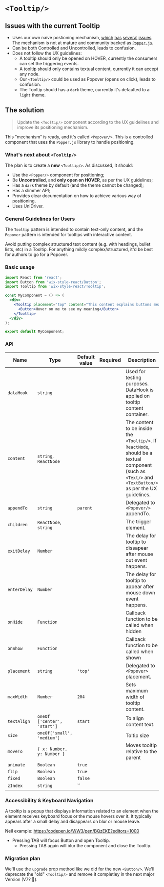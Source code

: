 # `<Tooltip/>`

## Issues with the current Tooltip

- Uses our own naive postioning mechanism, [which](https://github.com/wix/wix-style-react/issues/2754) [has](https://github.com/wix/wix-style-react/issues/2596) [several](https://github.com/wix/wix-style-react/issues/2582) [issues](https://github.com/wix/wix-style-react/issues/2069). The mechanism is not at mature and community backed as [`Popper.js`](https://github.com/FezVrasta/popper.js).
- Can be both Controlled and Uncontrolled, leads to confusion.
- Does not follow the UX guidelines:
  - A tooltip should only be opened on HOVER, currently the consumers can set the triggering
    events.
  - A tooltip should only contains textual content, currently it can accept any node.
  - Our `<Tooltip/>` could be used as Popover (opens on click), leads to confusion.
  - The Tooltip should has a `dark` theme, currently it's defaulted to a `light` theme.

## The solution

> Update the `<Tooltip/>` component according to the UX guidelines and improve its positioning mechanism.

This "mechanism" is ready, and it's called `<Popover/>`. This is a controlled component that uses
the `Popper.js` library to handle positioning.

### What's next about `<Tooltip/>`

The plan is to create a **new** `<Tooltip/>`. As discussed, it should:

- Use the `<Popper/>` component for positioning;
- Be **Uncontrolled**, and **only open on HOVER**, as per the UX guidelines;
- Has a `dark` theme by default (and the theme cannot be changed);
- Has a slimmer API;
- Provides clear documentation on how to achieve various way of positioning.
- Uses UniDriver.

### General Guidelines for Users

The `Tooltip` pattern is intended to contain text-only content,
and the `Popover` pattern is intended for tooltips with interactive content.

Avoid putting complex structured text content (e.g. with headings, bullet lists, etc) in a Tooltip. For anything mildly complex/structured, it'd be best for authors to go for a Popover.

### Basic usage

```jsx
import React from 'react';
import Button from 'wix-style-react/Button';
import Tooltip from 'wix-style-react/Tooltip';

const MyComponent = () => (
  <div>
    <Tooltip placement="top" content="This content explains buttons meaning.">
      <Button>Hover on me to see my meaning</Button>
    </Tooltip>
  </div>
);

export default MyComponent;
```

### API

| Name         | Type                        | Default value | Required | Description                                                                                                                                               |
| ------------ | --------------------------- | ------------- | -------- | --------------------------------------------------------------------------------------------------------------------------------------------------------- |
| `dataHook`   | `string`                    |               |          | Used for testing purposes. DataHook is applied on tooltip content container.                                                                              |
| `content`    | `string`, `ReactNode`       |               |          | The content to be inside the `<Tooltip/>`. If `ReactNode`, should be a textual component (such as `<Text/>` and `<TextButton/>` as per the UX guidelines. |
| `appendTo`   | `string`                    | `parent`      |          | Delegated to `<Popover/>` appendTo.                                                                                                                       |
| `children`   | `ReactNode`, `string`       |               |          | The trigger element.                                                                                                                                      |
| `exitDelay`  | `Number`                    |               |          | The delay for tooltip to dissapear after mouse out event happens.                                                                                         |
| `enterDelay` | `Number`                    |               |          | The delay for tooltip to appear after mouse down event happens.                                                                                           |
| `onHide`     | `Function`                  |               |          | Callback function to be called when hidden                                                                                                                |
| `onShow`     | `Function`                  |               |          | Callback function to be called when shown                                                                                                                 |
| `placement`  | `string`                    | `'top'`       |          | Delegated to `<Popover>` placement.                                                                                                                       |
| `maxWidth`   | `Number`                    | `204`         |          | Sets maximum width of tooltip content.                                                                                                                    |
| `textAlign`  | `oneOf ['center', 'start']` | `start`       |          | To align content text.                                                                                                                                    |
| `size`       | `oneOf['small', 'medium']`  |               |          | Toltip size                                                                                                                                               |
| `moveTo`     | `{ x: Number, y: Number }`  |               |          | Moves tooltip relative to the parent                                                                                                                      |
| `animate`    | `Boolean`                   | `true`        |          |                                                                                                                                                           |
| `flip`       | `Boolean`                   | `true`        |          |                                                                                                                                                           |
| `fixed`      | `Boolean`                   | `false`       |          |                                                                                                                                                           |
| `zIndex`     | `string`                    | ``            |

### Accessibility & Keyboard Navigation

A tooltip is a popup that displays information related to an element when the element receives keyboard focus or the mouse hovers over it. It typically appears after a small delay and disappears on blur or mouse leave.

Neil example: https://codepen.io/WW3/pen/BQzEKE?editors=1000

- Pressing TAB will focus Button and open Tooltip.
  - Pressing TAB again will blur the component and close the Tooltip.

### Migration plan

We'll use the `upgrade` prop method like we did for the new `<Button/>`. We'll deprecate the "old" `<Tooltip/>` and remove it completley in the next major Version (V7? 🙏).
